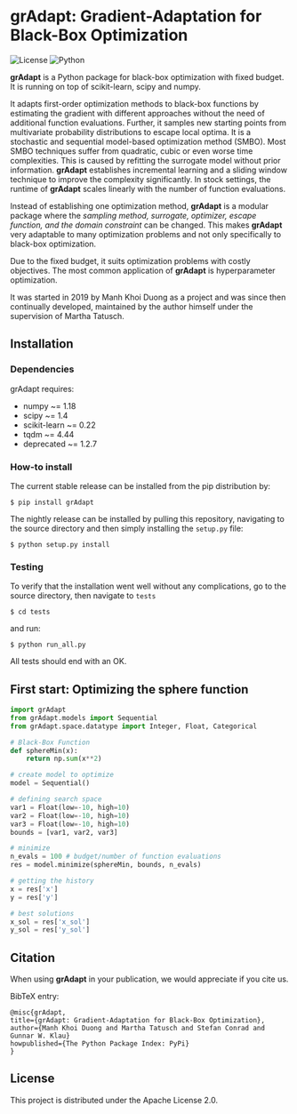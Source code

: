 # grAdapt: Gradient-Adaptation for Black-Box Optimization


![License](https://img.shields.io/badge/License-Apache%202.0-brightgreen) ![Python](https://img.shields.io/badge/Python-3.5%20%7C%203.6%20%7C%203.7%20%7C%203.8-yellowgreen)

**grAdapt** is a Python package for black-box optimization with fixed budget. It is running on top of scikit-learn, scipy and numpy.

It adapts first-order optimization methods to black-box functions by estimating the gradient with different approaches without the need of additional function evaluations. Further, it samples new starting points from multivariate probability distributions to escape local optima. It is a stochastic and sequential model-based optimization method (SMBO). Most SMBO techniques suffer from quadratic, cubic or even worse time complexities. This is caused by refitting the surrogate model without prior information. **grAdapt** establishes incremental learning and a sliding window technique to improve the complexity significantly. In stock settings, the runtime of **grAdapt** scales linearly with the number of function evaluations.

Instead of establishing one optimization method, **grAdapt** is a modular package where the *sampling method, surrogate, optimizer, escape function, and the domain constraint* can be changed. This makes **grAdapt** very adaptable to many optimization problems and not only specifically to black-box optimization.

Due to the fixed budget, it suits optimization problems with costly objectives. The most common application of **grAdapt** is hyperparameter optimization.

It was started in 2019 by Manh Khoi Duong as a project and was since then continually developed, maintained by the author himself under the supervision of Martha Tatusch.

## Installation

### Dependencies
grAdapt requires:
- numpy ~= 1.18
- scipy ~= 1.4
- scikit-learn ~= 0.22
- tqdm ~= 4.44
- deprecated ~= 1.2.7

### How-to install
The current stable release can be installed from the pip distribution by:
```
$ pip install grAdapt
```

The nightly release can be installed by pulling this repository, navigating to the source directory and then simply installing the `setup.py` file:
```
$ python setup.py install
```

### Testing

To verify that the installation went well without any complications, go to the source directory, then navigate to ```tests```
```
$ cd tests
```
 and run:
```
$ python run_all.py
```
All tests should end with an OK.


## First start: Optimizing the sphere function

```python
import grAdapt
from grAdapt.models import Sequential
from grAdapt.space.datatype import Integer, Float, Categorical

# Black-Box Function
def sphereMin(x):
    return np.sum(x**2)

# create model to optimize
model = Sequential()

# defining search space
var1 = Float(low=-10, high=10)
var2 = Float(low=-10, high=10)
var3 = Float(low=-10, high=10)
bounds = [var1, var2, var3]

# minimize
n_evals = 100 # budget/number of function evaluations
res = model.minimize(sphereMin, bounds, n_evals)

# getting the history
x = res['x']
y = res['y']

# best solutions
x_sol = res['x_sol']
y_sol = res['y_sol']
```

## Citation

When using **grAdapt** in your publication, we would appreciate if you cite us.

BibTeX entry:
```
@misc{grAdapt,
title={grAdapt: Gradient-Adaptation for Black-Box Optimization},
author={Manh Khoi Duong and Martha Tatusch and Stefan Conrad and Gunnar W. Klau}
howpublished={The Python Package Index: PyPi}
}
```
## License

This project is distributed under the Apache License 2.0.
